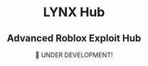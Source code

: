 <div style="text-align: center;">
    <h1>LYNX Hub</h1>
    <h2>Advanced Roblox Exploit Hub</h2>
    <p>🚧 UNDER DEVELOPMENT!</p>
</div>

